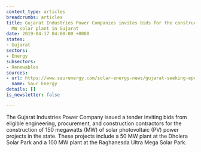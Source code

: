 ```yaml
---
content_type: articles
breadcrumbs: articles
title: Gujarat Industries Power Companies invites bids for the construction of a 150
  MW solar plant in Gujarat
date: 2019-04-17 04:00:00 +0000
states:
- Gujarat
sectors:
- Energy
subsectors:
- Renewables
sources:
- url: https://www.saurenergy.com/solar-energy-news/gujarat-seeking-epc-bids-150-mw-solar-power-projects
  name: Saur Energy
details: []
is_newsletter: false

---
```

The Gujarat Industries Power Company issued a tender inviting bids from eligible engineering, procurement, and construction contractors for the construction of 150 megawatts (MW) of solar photovoltaic (PV) power projects in the state. These projects include a 50 MW plant at the Dholera Solar Park and a 100 MW plant at the Raghanesda Ultra Mega Solar Park.

